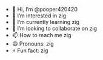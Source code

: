 - 👋 Hi, I’m @pooper420420
- 👀 I’m interested in zig
- 🌱 I’m currently learning zig
- 💞️ I’m looking to collaborate on zig
- 📫 How to reach me zig
- 😄 Pronouns: zig
- ⚡ Fun fact: zig

<!---
pooper420420/pooper420420 is a ✨ special ✨ repository because its `README.md` (this file) appears on your GitHub profile.
You can click the Preview link to take a look at your changes.
--->
